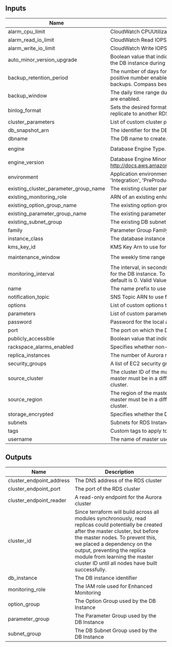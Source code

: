 
## Inputs

| Name | Description | Type | Default | Required |
|------|-------------|:----:|:-----:|:-----:|
| alarm_cpu_limit | CloudWatch CPUUtilization Threshold | string | `60` | no |
| alarm_read_io_limit | CloudWatch Read IOPSLimit Threshold | string | `100000` | no |
| alarm_write_io_limit | CloudWatch Write IOPSLimit Threshold | string | `100000` | no |
| auto_minor_version_upgrade | Boolean value that indicates that minor engine upgrades will be applied automatically to the DB instance during the maintenance window | string | `true` | no |
| backup_retention_period | The number of days for which automated backups are retained. Setting this parameter to a positive number enables backups. Setting this parameter to 0 disables automated backups. Compass best practice is 30 or more days. | string | `35` | no |
| backup_window | The daily time range during which automated backups are created if automated backups are enabled. | string | `05:00-06:00` | no |
| binlog_format | Sets the desired format. Defaults to OFF. Should be set to MIXED if this Aurora cluster will replicate to another RDS Instance or cluster. Ignored for aurora-postgresql engine | string | `OFF` | no |
| cluster_parameters | List of custom cluster parameters to apply to the parameter group. | list | `<list>` | no |
| db_snapshot_arn | The identifier for the DB cluster snapshot from which you want to restore. | string | `` | no |
| dbname | The DB name to create. If omitted, no database is created initially | string | `` | no |
| engine | Database Engine Type.  Allowed values: aurora-mysql, aurora-postgresql, aurora | string | `aurora-mysql` | no |
| engine_version | Database Engine Minor Version http://docs.aws.amazon.com/AmazonRDS/latest/APIReference/API_CreateDBInstance.html | string | `` | no |
| environment | Application environment for which this network is being created. one of: ('Development', 'Integration', 'PreProduction', 'Production', 'QA', 'Staging', 'Test') | string | `Development` | no |
| existing_cluster_parameter_group_name | The existing cluster parameter group to use for this instance. (OPTIONAL) | string | `` | no |
| existing_monitoring_role | ARN of an existing enhanced monitoring role to use for this instance. (OPTIONAL) | string | `` | no |
| existing_option_group_name | The existing option group to use for this instance. (OPTIONAL) | string | `` | no |
| existing_parameter_group_name | The existing parameter group to use for this instance. (OPTIONAL) | string | `` | no |
| existing_subnet_group | The existing DB subnet group to use for this cluster (OPTIONAL) | string | `` | no |
| family | Parameter Group Family Name (ex. aurora5.6, aurora-postgresql9.6, aurora-mysql5.7) | string | `` | no |
| instance_class | The database instance type. | string | - | yes |
| kms_key_id | KMS Key Arn to use for storage encryption. (OPTIONAL) | string | `` | no |
| maintenance_window | The weekly time range (in UTC) during which system maintenance can occur. | string | `Sun:07:00-Sun:08:00` | no |
| monitoring_interval | The interval, in seconds, between points when Enhanced Monitoring metrics are collected for the DB instance. To disable collecting Enhanced Monitoring metrics, specify 0. The default is 0. Valid Values: 0, 1, 5, 10, 15, 30, 60. | string | `0` | no |
| name | The name prefix to use for the resources created in this module. | string | - | yes |
| notification_topic | SNS Topic ARN to use for customer notifications from CloudWatch alarms. (OPTIONAL) | string | `` | no |
| options | List of custom options to apply to the option group. | list | `<list>` | no |
| parameters | List of custom parameters to apply to the parameter group. | list | `<list>` | no |
| password | Password for the local administrator account. | string | - | yes |
| port | The port on which the DB accepts connections | string | `` | no |
| publicly_accessible | Boolean value that indicates whether the database instances are Internet-facing. | string | `false` | no |
| rackspace_alarms_enabled | Specifies whether non-emergency rackspace alarms will create a ticket. | string | `false` | no |
| replica_instances | The number of Aurora replica instances to create.  This can range from 0 to 15. | string | `1` | no |
| security_groups | A list of EC2 security groups to assign to this resource | list | - | yes |
| source_cluster | The cluster ID of the master Aurora cluster that will replicate to the created cluster. The master must be in a different region. Leave this parameter blank to create a master Aurora cluster. | string | `` | no |
| source_region | The region of the master Aurora cluster that will replicate to the created cluster. The master must be in a different region. Leave this parameter blank to create a master Aurora cluster. | string | `` | no |
| storage_encrypted | Specifies whether the DB instance is encrypted | string | `false` | no |
| subnets | Subnets for RDS Instances | list | - | yes |
| tags | Custom tags to apply to all resources. | map | `<map>` | no |
| username | The name of master user for the client DB instance. | string | `dbadmin` | no |

## Outputs

| Name | Description |
|------|-------------|
| cluster_endpoint_address | The DNS address of the RDS cluster |
| cluster_endpoint_port | The port of the RDS cluster |
| cluster_endpoint_reader | A read-only endpoint for the Aurora cluster |
| cluster_id | Since terraform will build across all modules synchronously, read replicas could potentially be created after the master cluster, but before the master nodes.  To prevent this, we placed a dependency on the output, preventing the replica module from learning the master cluster ID until all nodes have built successfully. |
| db_instance | The DB instance identifier |
| monitoring_role | The IAM role used for Enhanced Monitoring |
| option_group | The Option Group used by the DB Instance |
| parameter_group | The Parameter Group used by the DB Instance |
| subnet_group | The DB Subnet Group used by the DB Instance |

